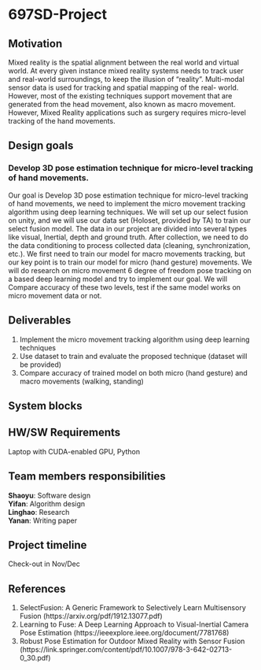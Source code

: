 # 697SD-Project

## Motivation
Mixed reality is the spatial alignment between the real world and virtual world. At every given instance mixed reality systems needs to track user and real-world surroundings, to keep the illusion of “reality”. Multi-modal sensor data is used for tracking and spatial mapping of the real- world. However, most of the existing techniques support movement that are generated from the head movement, also known as macro movement. However, Mixed Reality applications such as surgery requires micro-level tracking of the hand movements.


## Design goals
### Develop 3D pose estimation technique for micro-level tracking of hand movements.
Our goal is Develop 3D pose estimation technique for micro-level tracking of hand movements, we need to implement the micro movement tracking algorithm using deep learning techniques.
We will set up our select fusion on unity, and we will use our data set (Holoset, provided by TA) to train our select fusion model. The data in our project are divided into several types like visual, Inertial, depth and ground truth. After collection, we need to do the data conditioning to process collected data (cleaning, synchronization, etc.). We first need to train our model for macro movements tracking, but our key point is to train our model for micro (hand gesture) movements. We will do research on micro movement 6 degree of freedom pose tracking on a based deep learning model and try to implement our goal. We will Compare accuracy of these two levels, test if the same model works on micro movement data or not.  


## Deliverables
<ol>
<li>Implement the micro movement tracking algorithm using deep learning techniques</li>
<li>Use dataset to train and evaluate the proposed technique (dataset will be provided)</li>
<li>Compare accuracy of trained model on both micro (hand gesture) and macro movements (walking, standing)</li>
</ol>

## System blocks

## HW/SW Requirements
Laptop with CUDA-enabled GPU, Python

## Team members responsibilities
**Shaoyu**: Software design  
**Yifan**: Algorithm design    
**Linghao**: Research    
**Yanan**: Writing paper


## Project timeline
Check-out in Nov/Dec


## References
<ol>
<li>SelectFusion: A Generic Framework to Selectively Learn Multisensory Fusion (https://arxiv.org/pdf/1912.13077.pdf)</li>
<li>Learning to Fuse: A Deep Learning Approach to Visual-Inertial Camera Pose Estimation (https://ieeexplore.ieee.org/document/7781768)</li>
<li>Robust Pose Estimation for Outdoor Mixed Reality with Sensor Fusion (https://link.springer.com/content/pdf/10.1007/978-3-642-02713-0_30.pdf)</li>
</ol>
